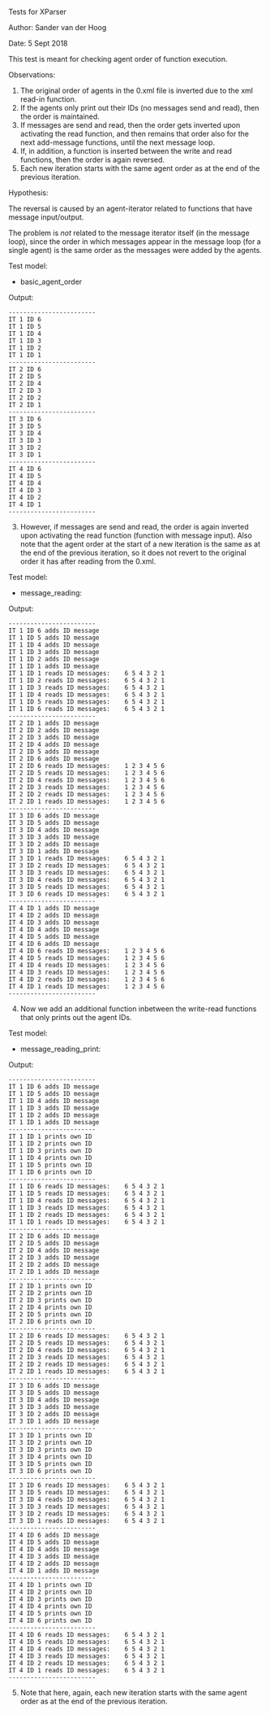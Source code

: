 Tests for XParser

Author: Sander van der Hoog

Date: 5 Sept 2018

This test is meant for checking agent order of function execution.

Observations:

1. The original order of agents in the 0.xml file is inverted due to the xml read-in function.
2. If the agents only print out their IDs (no messages send and read), then the order is maintained.
3. If messages are send and read, then the order gets inverted upon activating the read function, and then remains that order also for the next add-message functions, until the next message loop.
4. If, in addition, a function is inserted between the write and read functions, then the order is again reversed.
5. Each new iteration starts with the same agent order as at the end of the previous iteration.

Hypothesis:

The reversal is caused by an agent-iterator related to functions that have message input/output.

The problem is *not* related to the message iterator itself (in the message loop), since the order in which messages appear in the message loop (for a single agent) is the same order as the messages were added by the agents.

Test model:
- basic_agent_order

Output:

```
------------------------
IT 1 ID 6
IT 1 ID 5
IT 1 ID 4
IT 1 ID 3
IT 1 ID 2
IT 1 ID 1
------------------------
IT 2 ID 6
IT 2 ID 5
IT 2 ID 4
IT 2 ID 3
IT 2 ID 2
IT 2 ID 1
------------------------
IT 3 ID 6
IT 3 ID 5
IT 3 ID 4
IT 3 ID 3
IT 3 ID 2
IT 3 ID 1
------------------------
IT 4 ID 6
IT 4 ID 5
IT 4 ID 4
IT 4 ID 3
IT 4 ID 2
IT 4 ID 1
------------------------
```

3. However, if messages are send and read, the order is again inverted upon activating the read function (function with message input).
Also note that the agent order at the start of a new iteration is the same as at the end of the previous iteration, so it does not revert to the original order it has after reading from the 0.xml.

Test model:
- message_reading: 

Output:

```
------------------------
IT 1 ID 6 adds ID message
IT 1 ID 5 adds ID message
IT 1 ID 4 adds ID message
IT 1 ID 3 adds ID message
IT 1 ID 2 adds ID message
IT 1 ID 1 adds ID message
IT 1 ID 1 reads ID messages:	6 5 4 3 2 1 
IT 1 ID 2 reads ID messages:	6 5 4 3 2 1 
IT 1 ID 3 reads ID messages:	6 5 4 3 2 1 
IT 1 ID 4 reads ID messages:	6 5 4 3 2 1 
IT 1 ID 5 reads ID messages:	6 5 4 3 2 1 
IT 1 ID 6 reads ID messages:	6 5 4 3 2 1 
------------------------
IT 2 ID 1 adds ID message
IT 2 ID 2 adds ID message
IT 2 ID 3 adds ID message
IT 2 ID 4 adds ID message
IT 2 ID 5 adds ID message
IT 2 ID 6 adds ID message
IT 2 ID 6 reads ID messages:	1 2 3 4 5 6 
IT 2 ID 5 reads ID messages:	1 2 3 4 5 6 
IT 2 ID 4 reads ID messages:	1 2 3 4 5 6 
IT 2 ID 3 reads ID messages:	1 2 3 4 5 6 
IT 2 ID 2 reads ID messages:	1 2 3 4 5 6 
IT 2 ID 1 reads ID messages:	1 2 3 4 5 6 
------------------------
IT 3 ID 6 adds ID message
IT 3 ID 5 adds ID message
IT 3 ID 4 adds ID message
IT 3 ID 3 adds ID message
IT 3 ID 2 adds ID message
IT 3 ID 1 adds ID message
IT 3 ID 1 reads ID messages:	6 5 4 3 2 1 
IT 3 ID 2 reads ID messages:	6 5 4 3 2 1 
IT 3 ID 3 reads ID messages:	6 5 4 3 2 1 
IT 3 ID 4 reads ID messages:	6 5 4 3 2 1 
IT 3 ID 5 reads ID messages:	6 5 4 3 2 1 
IT 3 ID 6 reads ID messages:	6 5 4 3 2 1 
------------------------
IT 4 ID 1 adds ID message
IT 4 ID 2 adds ID message
IT 4 ID 3 adds ID message
IT 4 ID 4 adds ID message
IT 4 ID 5 adds ID message
IT 4 ID 6 adds ID message
IT 4 ID 6 reads ID messages:	1 2 3 4 5 6 
IT 4 ID 5 reads ID messages:	1 2 3 4 5 6 
IT 4 ID 4 reads ID messages:	1 2 3 4 5 6 
IT 4 ID 3 reads ID messages:	1 2 3 4 5 6 
IT 4 ID 2 reads ID messages:	1 2 3 4 5 6 
IT 4 ID 1 reads ID messages:	1 2 3 4 5 6 
------------------------
```

4. Now we add an additional function inbetween the write-read functions that only prints out the agent IDs.

Test model:
- message_reading_print: 

Output:

```
------------------------
IT 1 ID 6 adds ID message
IT 1 ID 5 adds ID message
IT 1 ID 4 adds ID message
IT 1 ID 3 adds ID message
IT 1 ID 2 adds ID message
IT 1 ID 1 adds ID message
------------------------
IT 1 ID 1 prints own ID
IT 1 ID 2 prints own ID
IT 1 ID 3 prints own ID
IT 1 ID 4 prints own ID
IT 1 ID 5 prints own ID
IT 1 ID 6 prints own ID
------------------------
IT 1 ID 6 reads ID messages:	6 5 4 3 2 1 
IT 1 ID 5 reads ID messages:	6 5 4 3 2 1 
IT 1 ID 4 reads ID messages:	6 5 4 3 2 1 
IT 1 ID 3 reads ID messages:	6 5 4 3 2 1 
IT 1 ID 2 reads ID messages:	6 5 4 3 2 1 
IT 1 ID 1 reads ID messages:	6 5 4 3 2 1 
------------------------
IT 2 ID 6 adds ID message
IT 2 ID 5 adds ID message
IT 2 ID 4 adds ID message
IT 2 ID 3 adds ID message
IT 2 ID 2 adds ID message
IT 2 ID 1 adds ID message
------------------------
IT 2 ID 1 prints own ID
IT 2 ID 2 prints own ID
IT 2 ID 3 prints own ID
IT 2 ID 4 prints own ID
IT 2 ID 5 prints own ID
IT 2 ID 6 prints own ID
------------------------
IT 2 ID 6 reads ID messages:	6 5 4 3 2 1 
IT 2 ID 5 reads ID messages:	6 5 4 3 2 1 
IT 2 ID 4 reads ID messages:	6 5 4 3 2 1 
IT 2 ID 3 reads ID messages:	6 5 4 3 2 1 
IT 2 ID 2 reads ID messages:	6 5 4 3 2 1 
IT 2 ID 1 reads ID messages:	6 5 4 3 2 1 
------------------------
IT 3 ID 6 adds ID message
IT 3 ID 5 adds ID message
IT 3 ID 4 adds ID message
IT 3 ID 3 adds ID message
IT 3 ID 2 adds ID message
IT 3 ID 1 adds ID message
------------------------
IT 3 ID 1 prints own ID
IT 3 ID 2 prints own ID
IT 3 ID 3 prints own ID
IT 3 ID 4 prints own ID
IT 3 ID 5 prints own ID
IT 3 ID 6 prints own ID
------------------------
IT 3 ID 6 reads ID messages:	6 5 4 3 2 1 
IT 3 ID 5 reads ID messages:	6 5 4 3 2 1 
IT 3 ID 4 reads ID messages:	6 5 4 3 2 1 
IT 3 ID 3 reads ID messages:	6 5 4 3 2 1 
IT 3 ID 2 reads ID messages:	6 5 4 3 2 1 
IT 3 ID 1 reads ID messages:	6 5 4 3 2 1 
------------------------
IT 4 ID 6 adds ID message
IT 4 ID 5 adds ID message
IT 4 ID 4 adds ID message
IT 4 ID 3 adds ID message
IT 4 ID 2 adds ID message
IT 4 ID 1 adds ID message
------------------------
IT 4 ID 1 prints own ID
IT 4 ID 2 prints own ID
IT 4 ID 3 prints own ID
IT 4 ID 4 prints own ID
IT 4 ID 5 prints own ID
IT 4 ID 6 prints own ID
------------------------
IT 4 ID 6 reads ID messages:	6 5 4 3 2 1 
IT 4 ID 5 reads ID messages:	6 5 4 3 2 1 
IT 4 ID 4 reads ID messages:	6 5 4 3 2 1 
IT 4 ID 3 reads ID messages:	6 5 4 3 2 1 
IT 4 ID 2 reads ID messages:	6 5 4 3 2 1 
IT 4 ID 1 reads ID messages:	6 5 4 3 2 1 
------------------------
```
 
5. Note that here, again, each new iteration starts with the same agent order as at the end of the previous iteration.
